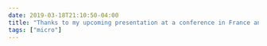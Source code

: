 ```yaml
---
date: 2019-03-18T21:10:50-04:00
title: "Thanks to my upcoming presentation at a conference in France and the different ways different countries do Daylight Savings, I have the dubious honor of getting to “spring forward” twice this year."
tags: ["micro"]
---
```

